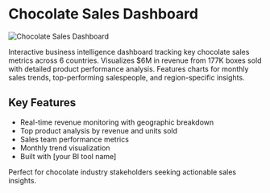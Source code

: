 # Chocolate Sales Dashboard

![Chocolate Sales Dashboard](./images/chocolate_dashboard.jpg)

Interactive business intelligence dashboard tracking key chocolate sales metrics across 6 countries. Visualizes $6M in revenue from 177K boxes sold with detailed product performance analysis. Features charts for monthly sales trends, top-performing salespeople, and region-specific insights.

## Key Features
- Real-time revenue monitoring with geographic breakdown
- Top product analysis by revenue and units sold
- Sales team performance metrics
- Monthly trend visualization
- Built with [your BI tool name]

Perfect for chocolate industry stakeholders seeking actionable sales insights.
